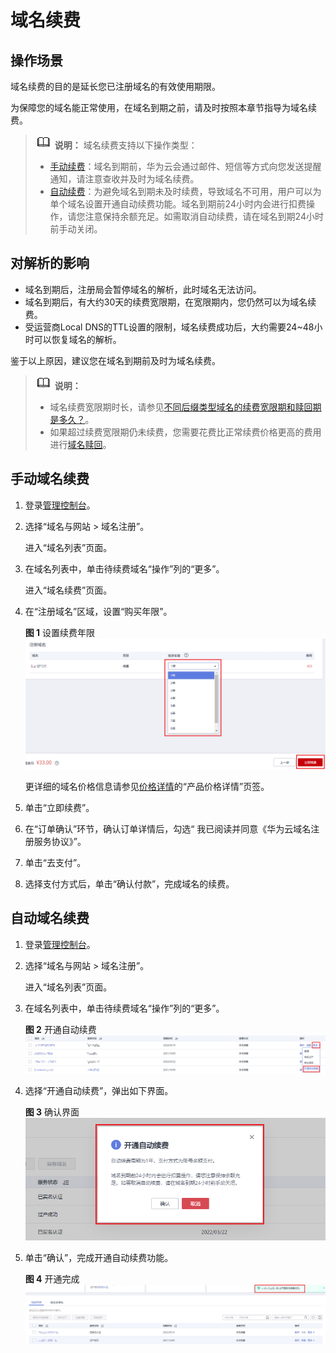 # 域名续费<a name="domain_ug_330008"></a>

## 操作场景<a name="section132164413515"></a>

域名续费的目的是延长您已注册域名的有效使用期限。

为保障您的域名能正常使用，在域名到期之前，请及时按照本章节指导为域名续费。

>![](public_sys-resources/icon-note.gif) **说明：** 
>域名续费支持以下操作类型：
>-   [手动续费](#section688255814510)：域名到期前，华为云会通过邮件、短信等方式向您发送提醒通知，请注意查收并及时为域名续费。
>-   [自动续费](#section134411623103114)：为避免域名到期未及时续费，导致域名不可用，用户可以为单个域名设置开通自动续费功能。域名到期前24小时内会进行扣费操作，请您注意保持余额充足。如需取消自动续费，请在域名到期24小时前手动关闭。

## 对解析的影响<a name="section1149433251"></a>

-   域名到期后，注册局会暂停域名的解析，此时域名无法访问。
-   域名到期后，有大约30天的续费宽限期，在宽限期内，您仍然可以为域名续费。
-   受运营商Local DNS的TTL设置的限制，域名续费成功后，大约需要24\~48小时可以恢复域名的解析。

鉴于以上原因，建议您在域名到期前及时为域名续费。

>![](public_sys-resources/icon-note.gif) **说明：** 
>-   域名续费宽限期时长，请参见[不同后缀类型域名的续费宽限期和赎回期是多久？](https://support.huaweicloud.com/domain_faq/domain_faq_0018.html)。
>-   如果超过续费宽限期仍未续费，您需要花费比正常续费价格更高的费用进行[域名赎回](域名赎回.md)。

## 手动域名续费<a name="section688255814510"></a>

1.  登录[管理控制台](https://auth.huaweicloud.com/authui/login.html?locale=zh-cn#/login)。
2.  选择“域名与网站 \> 域名注册”。

    进入“域名列表”页面。

3.  在域名列表中，单击待续费域名“操作”列的“更多”。

    进入“域名续费”页面。

4.  在“注册域名”区域，设置“购买年限”。

    **图 1**  设置续费年限<a name="fig16141113775612"></a>  
    ![](figures/设置续费年限.png "设置续费年限")

    更详细的域名价格信息请参见[价格详情](https://www.huaweicloud.com/pricing.html#/domains)的“产品价格详情”页签。

5.  单击“立即续费”。
6.  在“订单确认”环节，确认订单详情后，勾选“ 我已阅读并同意《华为云域名注册服务协议》”。
7.  单击“去支付”。
8.  选择支付方式后，单击“确认付款”，完成域名的续费。

## 自动域名续费<a name="section134411623103114"></a>

1.  登录[管理控制台](https://auth.huaweicloud.com/authui/login.html?locale=zh-cn#/login)。
2.  选择“域名与网站 \> 域名注册”。

    进入“域名列表”页面。

3.  在域名列表中，单击待续费域名“操作”列的“更多”。

    **图 2**  开通自动续费<a name="fig1688618294389"></a>  
    ![](figures/开通自动续费.png "开通自动续费")

4.  选择“开通自动续费”，弹出如下界面。

    **图 3**  确认界面<a name="fig1553135518404"></a>  
    ![](figures/确认界面.png "确认界面")

5.  单击“确认”，完成开通自动续费功能。

    **图 4**  开通完成<a name="fig7598488519"></a>  
    ![](figures/开通完成.png "开通完成")


